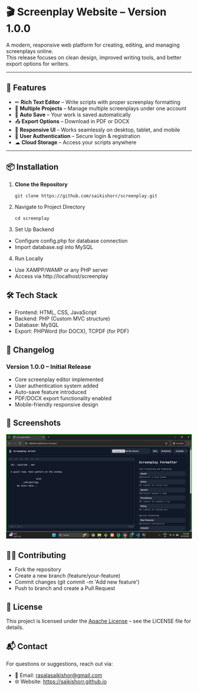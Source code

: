 # 🎬 Screenplay Website – Version 1.0.0

A modern, responsive web platform for creating, editing, and managing screenplays online.  
This release focuses on clean design, improved writing tools, and better export options for writers.

---

## 🚀 Features

- ✏ **Rich Text Editor** – Write scripts with proper screenplay formatting
- 📂 **Multiple Projects** – Manage multiple screenplays under one account
- 💾 **Auto Save** – Your work is saved automatically
- 📤 **Export Options** – Download in PDF or DOCX
- 📱 **Responsive UI** – Works seamlessly on desktop, tablet, and mobile
- 🔐 **User Authentication** – Secure login & registration
- ☁ **Cloud Storage** – Access your scripts anywhere

---

## 📦 Installation

1. **Clone the Repository**
   ```
   git clone https://github.com/saikishorr/screenplay.git 

   ```

2. Navigate to Project Directory

    ```
    cd screenplay
    ```
3. Set Up Backend

- Configure config.php for database connection
- Import database.sql into MySQL

4. Run Locally

- Use XAMPP/WAMP or any PHP server
- Access via http://localhost/screenplay

## 🛠 Tech Stack
- Frontend: HTML, CSS, JavaScript
- Backend: PHP (Custom MVC structure)
- Database: MySQL
- Export: PHPWord (for DOCX), TCPDF (for PDF)

## 📜 Changelog
### Version 1.0.0 – Initial Release
- Core screenplay editor implemented
- User authentication system added
- Auto-save feature introduced
- PDF/DOCX export functionality enabled
- Mobile-friendly responsive design

## 📸 Screenshots
![image](https://raw.githubusercontent.com/saikishorr/screenplay/refs/heads/main/images/Screenshot.png) 

## 🧑‍💻 Contributing
- Fork the repository
- Create a new branch (feature/your-feature)
- Commit changes (git commit -m 'Add new feature')
- Push to branch and create a Pull Request

## 📄 License
This project is licensed under the [Apache License](https://github.com/saikishorr/screenplay/blob/main/LICENSE) – see the LICENSE file for details.

## 📬 Contact
For questions or suggestions, reach out via:
- 📧 Email: rasalasaikishor@gmail.com
- 🌐 Website: https://saikishorr.github.io